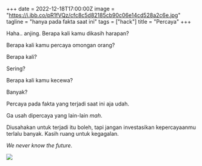 +++
date = 2022-12-18T17:00:00Z
image = "https://i.ibb.co/pR1fVQz/cfc8c5d82185cb90c06e14cd528a2c6e.jpg"
tagline = "hanya pada fakta saat ini"
tags = ["hack"]
title = "Percaya"
+++

Haha.. anjing. Berapa kali kamu dikasih harapan?

Berapa kali kamu percaya omongan orang?

Berapa kali?

Sering?

Berapa kali kamu kecewa?

Banyak?

Percaya pada fakta yang terjadi saat ini aja udah.

Ga usah dipercaya yang lain-lain _mah_.

Diusahakan untuk terjadi itu boleh, tapi jangan investasikan kepercayaanmu terlalu banyak. Kasih ruang untuk kegagalan.

_We never know the future._

![](https://i.ibb.co/pR1fVQz/cfc8c5d82185cb90c06e14cd528a2c6e.jpg)

